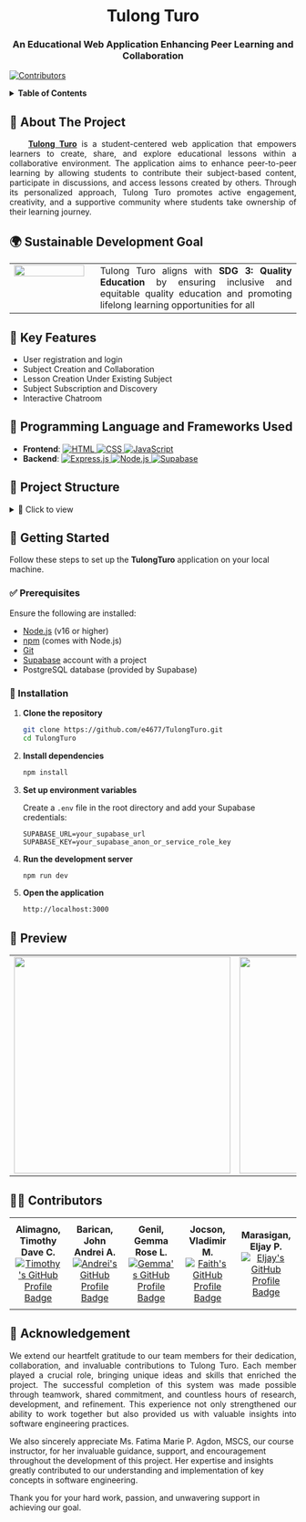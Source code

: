 <!-- PROJECT TITLE AND BADGE -->
<h1 align="center">Tulong Turo</h1>
<h3 align="center">An Educational Web Application Enhancing Peer Learning and Collaboration </h3>

[![Contributors][contributors-shield]][contributors-url]

<!-- TABLE OF CONTENTS -->
<details>
  <summary><strong>Table of Contents</strong></summary>
  <ol>
    <li>
      <a href="#about-the-project">About The Project</a>
      <ul>
        <li><a href="#sdg">Sustainable Developement Goal</a></li>
      </ul>
    </li>
    <li><a href="#features">Key Features</a></li>
    <li><a href="#framework">Programming Language and Frameworks Used</a></li>
    <li><a href="##project-structure">Project Structure</a></li>
    <li><a href="#getting-started">Getting Started</a></li>
    <li><a href="#preview">Preview</a></li>
    <li><a href="#contributing">Contributors</a></li>
    <li><a href="#acknowledgments">Acknowledegments</a></li>
  </ol>
</details>

<!-- ABOUT THE PROJECT -->
<h2 id="about-the-project">🏥 About The Project </h2>
<p align="justify">
  &nbsp;&nbsp;&nbsp;&nbsp;<a href="#top"><strong>Tulong Turo</strong></a> is a student-centered web application that empowers learners to create, share, and explore educational lessons within a collaborative environment. The application aims to enhance peer-to-peer learning by allowing students to contribute their subject-based content, participate in discussions, and access lessons created by others. Through its personalized approach, Tulong Turo promotes active engagement, creativity, and a supportive community where students take ownership of their learning journey.
</p>

<!-- SUSTAINABLE DEVELOPMENT GOAL -->
<h2 id="sdg">🌍 Sustainable Development Goal </h2>
<table style="border: none; border-collapse: collapse; width: 100%;">
  <tr style="border: none;">
    <td width="30%" style="border: none; vertical-align: top; padding-right: 20px;">
      <img src="https://github.com/user-attachments/assets/e177e006-3f32-4dde-82ec-b8dbbc0c6a5c" width="100%">
    </td>
    <td width="70%" align="justify" style="border: none;">
      Tulong Turo aligns with <strong>SDG 3: Quality Education</strong> by ensuring inclusive and equitable quality education and promoting lifelong learning opportunities for all
    </td>
  </tr>
</table>

<h2 id="features">🔑 Key Features </h2>
        <ul>
          <li>User registration and login</li>
          <li>Subject Creation and Collaboration</li>
          <li>Lesson Creation Under Existing Subject</li>
          <li>Subject Subscription and Discovery</li>
          <li>Interactive Chatroom</li>
        </ul>

<!-- PROGRAMMING LANGUAGE AND FRAMEWORKS -->
<h2 id="framework">🤖 Programming Language and Frameworks Used</h2>
<ul>
  <li><strong>Frontend</strong>: 
    <a href="https://developer.mozilla.org/en-US/docs/Web/HTML">
      <img src="https://img.shields.io/badge/HTML5-E34F26?style=for-the-badge&logo=html5&logoColor=white" alt="HTML" />
    </a>
    <a href="https://developer.mozilla.org/en-US/docs/Web/CSS">
      <img src="https://img.shields.io/badge/CSS3-1572B6?style=for-the-badge&logo=css3&logoColor=white" alt="CSS" />
    </a>
    <a href="https://developer.mozilla.org/en-US/docs/Web/JavaScript">
      <img src="https://img.shields.io/badge/JavaScript-F7DF1E?style=for-the-badge&logo=javascript&logoColor=black" alt="JavaScript" />
    </a>
  </li>
  <li><strong>Backend</strong>: 
    <a href="https://expressjs.com/">
      <img src="https://img.shields.io/badge/Express.js-000000?style=for-the-badge&logo=express&logoColor=white" alt="Express.js" />
    </a>
    <a href="https://nodejs.org/">
      <img src="https://img.shields.io/badge/Node.js-339933?style=for-the-badge&logo=nodedotjs&logoColor=white" alt="Node.js" />
    </a>
    <a href="https://supabase.com/">
      <img src="https://img.shields.io/badge/Supabase-3ECF8E?style=for-the-badge&logo=supabase&logoColor=white" alt="Supabase" />
    </a>
  </li>
</ul>

<!-- PROJECT STRUCTURE -->
<h2 id="project-structure">📁 Project Structure</h2>

<details>
  <summary>📂 Click to view</summary>

<pre>
TulongTuro-main/
├── .gitignore
├── README.md
├── index.js
├── package-lock.json
├── package.json
├── config/
│   ├── jwtUtils.js
│   └── supabaseClient.js
├── controllers/
│   ├── chatController.js
│   ├── commonController.js
│   ├── lessonController.js
│   └── userController.js
├── models/
│   └── user.js
├── public/
│   ├── css/
│   │   ├── add.css
│   │   ├── auth.css
│   │   ├── create.css
│   │   ├── global.css
│   │   ├── index.css
│   │   ├── lesson.css
│   │   └── subject.css
│   └── js/
│       └── main.js
├── routes/
│   ├── chatRouter.js
│   ├── lessonRouter.js
│   └── userRouter.js
└── views/
    ├── add.ejs
    ├── create.ejs
    ├── edit.ejs
    ├── index.ejs
    ├── lesson.ejs
    ├── login.ejs
    ├── signup.ejs
    ├── subject.ejs
    └── partials/
        ├── header.ejs
        └── sidenav.ejs
</pre>

</details>

<h2 id="getting-started">🚀 Getting Started </h2>

Follow these steps to set up the **TulongTuro** application on your local machine.

### ✅ Prerequisites

Ensure the following are installed:

- [Node.js](https://nodejs.org/) (v16 or higher)
- [npm](https://www.npmjs.com/) (comes with Node.js)
- [Git](https://git-scm.com/)
- [Supabase](https://supabase.com/) account with a project
- PostgreSQL database (provided by Supabase)

### 🔧 Installation

1. **Clone the repository**

   ```bash
   git clone https://github.com/e4677/TulongTuro.git
   cd TulongTuro
2. **Install dependencies**

   ```bash
   npm install

3. **Set up environment variables**

   Create a `.env` file in the root directory and add your Supabase credentials:

   ```env
   SUPABASE_URL=your_supabase_url
   SUPABASE_KEY=your_supabase_anon_or_service_role_key

4. **Run the development server**

   ```bash
   npm run dev

5. **Open the application**

   ```bash
   http://localhost:3000


<!-- PREVIEW -->
<h2 id="preview">🫣 Preview </h2>

<div align="center">
  <table>
    <tr>
      <td><img src="https://github.com/user-attachments/assets/7a3d42ff-0bfc-40bf-af27-e4bdb753bffb" width="380"></td>
      <td><img src="https://github.com/user-attachments/assets/2d8475de-b925-4133-8d9d-047437660a43" width="380"></td>
      <td><img src="https://github.com/user-attachments/assets/90dc4eaf-ee0f-499e-b01e-a8a1bdd2ad5c" width="380"></td>
    </tr>
  </table>
</div>

<!-- CONTRIBUTORS --> 
<h2 id="contributing">👩‍💻 Contributors</h2> 
<table width="100%" style="border-collapse: collapse;"> 
  <tr> 
    <td align="center" width="20%" style="padding: 10px;"> 
      <b>Alimagno, Timothy Dave C.</b><br>
      <a href="https://github.com/mothy-08">
        <img src="https://img.shields.io/badge/GitHub-mothy--08-181717?style=for-the-badge&logo=github&logoColor=white" alt="Timothy's GitHub Profile Badge"/>
      </a>
    </td> 
    <td align="center" width="20%" style="padding: 10px;"> 
      <b>Barican, John Andrei A.</b><br>
      <a href="https://github.com/e4677">
        <img src="https://img.shields.io/badge/GitHub-e4677-181717?style=for-the-badge&logo=github&logoColor=white" alt="Andrei's GitHub Profile Badge"/>
      </a>
    </td> 
    <td align="center" width="20%" style="padding: 10px;"> 
      <b>Genil, Gemma Rose L.</b><br>
      <a href="https://github.com/maroseeeee">
        <img src="https://img.shields.io/badge/GitHub-maroseeeee-181717?style=for-the-badge&logo=github&logoColor=white" alt="Gemma's GitHub Profile Badge"/>
      </a>
    </td> 
    <td align="center" width="20%" style="padding: 10px;"> 
      <b>Jocson, Vladimir M.</b><br>
      <a href="https://github.com/baddddddddd">
        <img src="https://img.shields.io/badge/GitHub-baddddddddd-181717?style=for-the-badge&logo=github&logoColor=white" alt="Faith's GitHub Profile Badge"/>
      </a>
    </td> 
    <td align="center" width="20%" style="padding: 10px;"> 
      <b>Marasigan, Eljay P.</b><br>
      <a href="https://github.com/Eljay-Marasigan">
        <img src="https://img.shields.io/badge/GitHub-Eljay--Marasigan-181717?style=for-the-badge&logo=github&logoColor=white" alt="Eljay's GitHub Profile Badge"/>
      </a>
    </td> 
  </tr> 
</table>


<!-- ACKNOLEDGEMENT -->
<h2 id="acknowledgments">🙏 Acknowledgement </h2>
  <p align="justify" >  We extend our heartfelt gratitude to our team members for their dedication, collaboration, and invaluable contributions to Tulong Turo. Each member played a crucial role, bringing unique ideas and skills that enriched the project. The successful completion of this system was made possible through teamwork, shared commitment, and countless hours of research, development, and refinement. This experience not only strengthened our ability to work together but also provided us with valuable insights into software engineering practices.

We also sincerely appreciate Ms. Fatima Marie P. Agdon, MSCS, our course instructor, for her invaluable guidance, support, and encouragement throughout the development of this project. Her expertise and insights greatly contributed to our understanding and implementation of key concepts in software engineering.

Thank you for your hard work, passion, and unwavering support in achieving our goal.</p>


[contributors-shield]: https://img.shields.io/github/contributors/e4677/TulongTuro?style=for-the-badge  
[contributors-url]: https://github.com/e4677/TulongTuro/graphs/contributors
[HTML-logo]: https://img.shields.io/badge/HTML5-E34F26?style=for-the-badge&logo=html5&logoColor=white  
[HTML-url]: https://developer.mozilla.org/en-US/docs/Web/HTML  
[CSS-logo]: https://img.shields.io/badge/CSS3-1572B6?style=for-the-badge&logo=css3&logoColor=white  
[CSS-url]: https://developer.mozilla.org/en-US/docs/Web/CSS  
[JS-logo]: https://img.shields.io/badge/JavaScript-F7DF1E?style=for-the-badge&logo=javascript&logoColor=black  
[JS-url]: https://developer.mozilla.org/en-US/docs/Web/JavaScript  
[Express-logo]: https://img.shields.io/badge/Express.js-000000?style=for-the-badge&logo=express&logoColor=white  
[Express-url]: https://expressjs.com/

[Node-logo]: https://img.shields.io/badge/Node.js-339933?style=for-the-badge&logo=nodedotjs&logoColor=white  
[Node-url]: https://nodejs.org/

[Supabase-logo]: https://img.shields.io/badge/Supabase-3ECF8E?style=for-the-badge&logo=supabase&logoColor=white  
[Supabase-url]: https://supabase.com/
